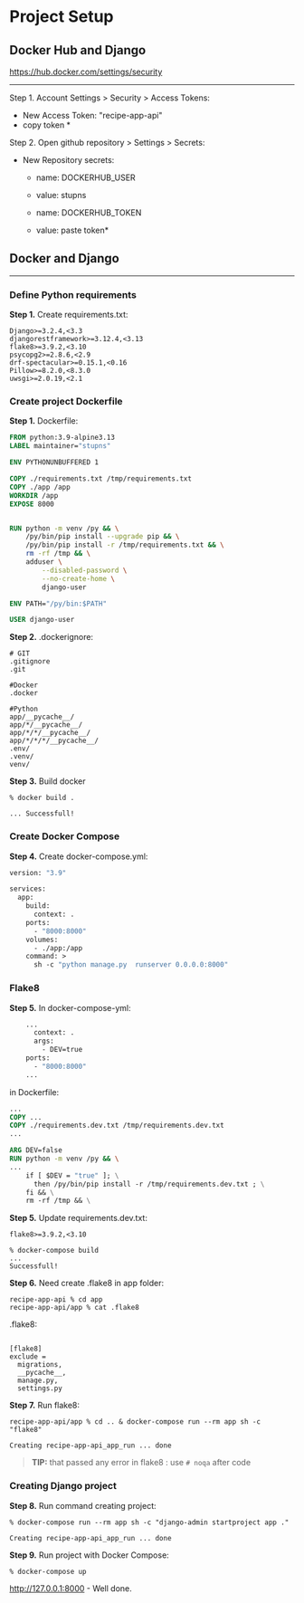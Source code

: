 # Project Setup

## Docker Hub and Django

https://hub.docker.com/settings/security
___

Step 1. Account Settings > Security > Access Tokens:
 - New Access Token: "recipe-app-api"
 - copy token *

Step 2. Open github repository > Settings > Secrets:
 * New Repository secrets: 
   - name: DOCKERHUB_USER
   - value: stupns

   - name: DOCKERHUB_TOKEN
   - value: paste token*


## Docker and Django
___
### Define Python requirements

**Step 1.** Create requirements.txt:

```text
Django>=3.2.4,<3.3
djangorestframework>=3.12.4,<3.13
flake8>=3.9.2,<3.10
psycopg2>=2.8.6,<2.9
drf-spectacular>=0.15.1,<0.16
Pillow>=8.2.0,<8.3.0
uwsgi>=2.0.19,<2.1
```
### Create project Dockerfile

**Step 1.** Dockerfile:

```dockerfile
FROM python:3.9-alpine3.13
LABEL maintainer="stupns"

ENV PYTHONUNBUFFERED 1

COPY ./requirements.txt /tmp/requirements.txt
COPY ./app /app
WORKDIR /app
EXPOSE 8000


RUN python -m venv /py && \
    /py/bin/pip install --upgrade pip && \
    /py/bin/pip install -r /tmp/requirements.txt && \
    rm -rf /tmp && \
    adduser \
        --disabled-password \
        --no-create-home \
        django-user 

ENV PATH="/py/bin:$PATH"

USER django-user

```

**Step 2.** .dockerignore:

```dockerignore
# GIT
.gitignore
.git

#Docker
.docker

#Python
app/__pycache__/
app/*/__pycache__/
app/*/*/__pycache__/
app/*/*/*/__pycache__/
.env/
.venv/
venv/
```

**Step 3.** Build docker

```commandline
% docker build .

... Successfull!
```

### Create Docker Compose
**Step 4.** Create docker-compose.yml:
```dockerfile
version: "3.9"

services:
  app:
    build:
      context: .
    ports:
      - "8000:8000"
    volumes:
      - ./app:/app
    command: >
      sh -c "python manage.py  runserver 0.0.0.0:8000"
```

### Flake8

**Step 5.** In docker-compose-yml:
```dockerfile
    ...
      context: .
      args:
        - DEV=true
    ports:
      - "8000:8000"
    ...
```

in Dockerfile:
```dockerfile
...
COPY ...
COPY ./requirements.dev.txt /tmp/requirements.dev.txt
...

ARG DEV=false
RUN python -m venv /py && \
...
    if [ $DEV = "true" ]; \
      then /py/bin/pip install -r /tmp/requirements.dev.txt ; \
    fi && \
    rm -rf /tmp && \
```

**Step 5.** Update requirements.dev.txt:
```text
flake8>=3.9.2,<3.10
```
```commandline
% docker-compose build
...
Successfull!
```
**Step 6.** Need create .flake8 in app folder:

```commandline
recipe-app-api % cd app
recipe-app-api/app % cat .flake8
```
.flake8:

```text

[flake8]
exclude =
  migrations,
  __pycache__,
  manage.py,
  settings.py
```

**Step 7.** Run flake8:

```commandline
recipe-app-api/app % cd .. & docker-compose run --rm app sh -c "flake8"

Creating recipe-app-api_app_run ... done
```

> **TIP:** that passed any error in flake8 : use `# noqa` after code
> 
### Creating Django project

**Step 8.** Run command creating project:
```commandline
% docker-compose run --rm app sh -c "django-admin startproject app ."

Creating recipe-app-api_app_run ... done
```
**Step 9.** Run project with Docker Compose:
```commandline
% docker-compose up
```

http://127.0.0.1:8000 - Well done.
